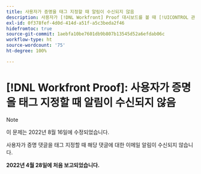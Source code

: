 ```yaml
---
title: 사용자가 증명을 태그 지정할 때 알림이 수신되지 않음
description: 사용자가 [!DNL Workfront] Proof 대시보드를 볼 때 [!UICONTROL 관리할 증명] 및 [!UICONTROL 결정을 기다리는 증명] 보고서의 여러 범주(합계, 정시 등)에서 0개의 보고서가 표시됩니다.
exl-id: 0f378fef-4d0d-414d-a51f-a5c3beda2f46
hidefromtoc: true
source-git-commit: 1aebfa10be7601db9b807b13545d52a6efdab06c
workflow-type: ht
source-wordcount: '75'
ht-degree: 100%

---
```


# [!DNL Workfront Proof]: 사용자가 증명을 태그 지정할 때 알림이 수신되지 않음

>[!NOTE]
>
>이 문제는 2022년 8월 16일에 수정되었습니다.

사용자가 증명 댓글을 태그 지정할 때 해당 댓글에 대한 이메일 알림이 수신되지 않습니다.

**2022년 4월 28일에 처음 보고되었습니다.**
